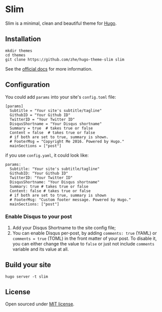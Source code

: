 # Slim

Slim is a minimal, clean and beautiful theme for [Hugo](http://gohugo.io/).

<!-- ![Slim screenshot](https://github.com/zhe/hugo-theme-slim/blob/master/images/screenshot.png) -->

<!-- [Demo](http://themes.gohugo.io/theme/slim). -->

## Installation

```
mkdir themes
cd themes
git clone https://github.com/zhe/hugo-theme-slim slim
```

See the [official docs](http://gohugo.io/themes/installing) for more information.

## Configuration
You could add `params` into your site's `config.toml` file:

```
[params]
  Subtitle = "Your site's subtitle/tagline"
  GithubID = "Your Github ID"
  TwitterID = "Your Twitter ID"
  DisqusShortname = "Your Disqus shortname"
  Summary = true  # takes true or false
  Content = false  # takes true or false
  # if both are set to true, summary is shown.
  # FooterMsg = "Copyright Me 2016. Powered by Hugo."
  mainSections = ["post"]
```

if you use `config.yaml`, it could look like:

```
params:
  Subtitle: "Your site's subtitle/tagline"
  GithubID: "Your Github ID"
  TwitterID: "Your Twitter ID"
  DisqusShortname: "Your Disqus shortname"
  Summary: true # takes true or false
  Content: false # takes true or false
  # if both are set to true, summary is shown
  # FooterMsg: "Custom footer message. Powered by Hugo."
  mainSections: ["post"]
```

### Enable Disqus to your post

1. Add your Disqus Shortname to the site config file;
2. You can enable Disqus per-post, by adding `comments: true` (YAML) or `comments = true` (TOML) in the front matter of your post. To disable it, you can either change the value to `false` or just not include `comments` variable and its value at all. 

## Build your site

```
hugo server -t slim
```


## License

Open sourced under [MIT license](https://github.com/zhe/hugo-theme-slim/blob/master/LICENSE.md).
